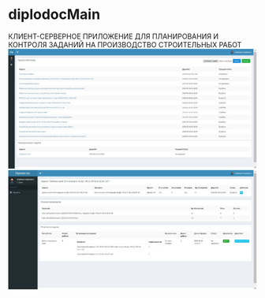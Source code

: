 # diplodocMain
КЛИЕНТ-СЕРВЕРНОЕ ПРИЛОЖЕНИЕ ДЛЯ ПЛАНИРОВАНИЯ И КОНТРОЛЯ ЗАДАНИЙ НА ПРОИЗВОДСТВО СТРОИТЕЛЬНЫХ РАБОТ
![alt text](/resources/img/1.JPG)
![alt text](/resources/img/2.JPG)
